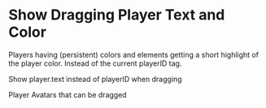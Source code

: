 # Show Dragging Player Text and Color

Players having (persistent) colors and elements
getting a short highlight of the player color.
Instead of the current playerID tag.

Show player.text instead of playerID when dragging

Player Avatars that can be dragged
